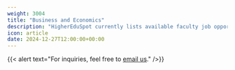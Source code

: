 ```yaml
---
weight: 3004
title: "Business and Economics"
description: "HigherEduSpot currently lists available faculty job opportunities in business and economics."
icon: article
date: 2024-12-27T12:00:00+00:00
---
```


{{< alert text="For inquiries, feel free to [email us](mailto:support@highereduspot.com)." />}}